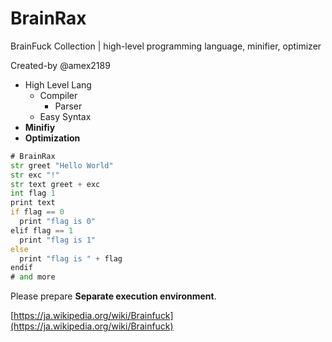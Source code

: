 # BrainRax

BrainFuck Collection | high-level programming language, minifier, optimizer

Created-by @amex2189

- High Level Lang
  - Compiler
    - Parser
  - Easy Syntax
- **Minifiy**
- **Optimization**

```asm
# BrainRax
str greet "Hello World"
str exc "!"
str text greet + exc
int flag 1
print text
if flag == 0
  print "flag is 0"
elif flag == 1
  print "flag is 1"
else
  print "flag is " + flag
endif
# and more
```

Please prepare **Separate execution environment**.

[https://ja.wikipedia.org/wiki/Brainfuck](https://ja.wikipedia.org/wiki/Brainfuck)

